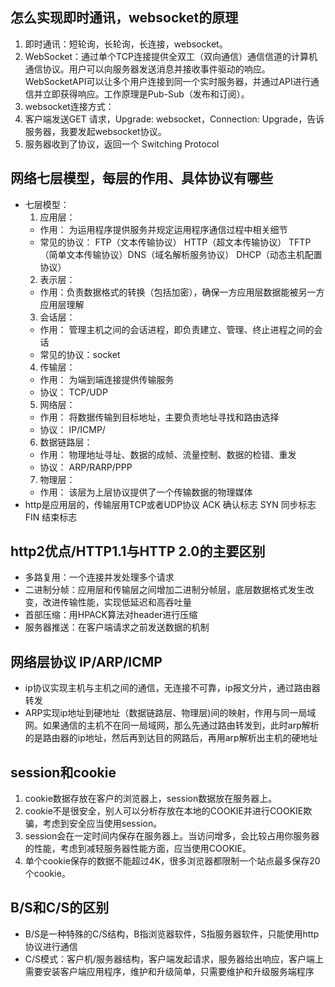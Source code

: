 
## 怎么实现即时通讯，websocket的原理
1. 即时通讯：短轮询，长轮询，长连接，websocket。
2. WebSocket：通过单个TCP连接提供全双工（双向通信）通信信道的计算机通信协议。用户可以向服务器发送消息并接收事件驱动的响应。WebSocketAPI可以让多个用户连接到同一个实时服务器，并通过API进行通信并立即获得响应。工作原理是Pub-Sub（发布和订阅）。
3. websocket连接方式：
  1. 客户端发送GET 请求，Upgrade: websocket，Connection: Upgrade，告诉服务器，我要发起websocket协议。
  2. 服务器收到了协议，返回一个 Switching Protocol

## 网络七层模型，每层的作用、具体协议有哪些
- 七层模型：
  1. 应用层：
    - 作用： 为运用程序提供服务并规定运用程序通信过程中相关细节
    - 常见的协议： FTP（文本传输协议） HTTP（超文本传输协议） TFTP（简单文本传输协议）DNS（域名解析服务协议） DHCP（动态主机配置协议）
  2. 表示层：
    - 作用：负责数据格式的转换（包括加密），确保一方应用层数据能被另一方应用层理解
  3. 会话层：
    - 作用： 管理主机之间的会话进程，即负责建立、管理、终止进程之间的会话
    - 常见的协议：socket
  4. 传输层：
    - 作用： 为端到端连接提供传输服务
    - 协议： TCP/UDP
  5. 网络层：
    - 作用： 将数据传输到目标地址，主要负责地址寻找和路由选择
    - 协议： IP/ICMP/
  6. 数据链路层：
    - 作用： 物理地址寻址、数据的成帧、流量控制、数据的检错、重发
    - 协议： ARP/RARP/PPP 
  7. 物理层：
    - 作用： 该层为上层协议提供了一个传输数据的物理媒体
- http是应用层的，传输层用TCP或者UDP协议
ACK 确认标志  SYN 同步标志 FIN 结束标志

## http2优点/HTTP1.1与HTTP 2.0的主要区别
- 多路复用：一个连接并发处理多个请求
- 二进制分帧：应用层和传输层之间增加二进制分帧层，底层数据格式发生改变，改进传输性能，实现低延迟和高吞吐量
- 首部压缩：用HPACK算法对header进行压缩
- 服务器推送：在客户端请求之前发送数据的机制

## 网络层协议 IP/ARP/ICMP
  - ip协议实现主机与主机之间的通信，无连接不可靠，ip报文分片，通过路由器转发
  - ARP实现ip地址到硬地址（数据链路层、物理层)间的映射，作用与同一局域网。如果通信的主机不在同一局域网，那么先通过路由转发到，此时arp解析的是路由器的ip地址，然后再到达目的网路后，再用arp解析出主机的硬地址

## session和cookie
1. cookie数据存放在客户的浏览器上，session数据放在服务器上。
2. cookie不是很安全，别人可以分析存放在本地的COOKIE并进行COOKIE欺骗，考虑到安全应当使用session。
3. session会在一定时间内保存在服务器上。当访问增多，会比较占用你服务器的性能，考虑到减轻服务器性能方面，应当使用COOKIE。
4. 单个cookie保存的数据不能超过4K，很多浏览器都限制一个站点最多保存20个cookie。

##  B/S和C/S的区别
- B/S是一种特殊的C/S结构，B指浏览器软件，S指服务器软件，只能使用http协议进行通信
- C/S模式：客户机/服务器结构，客户端发起请求，服务器给出响应，客户端上需要安装客户端应用程序，维护和升级简单，只需要维护和升级服务端程序
